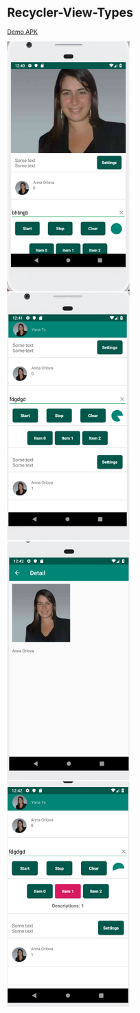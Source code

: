 # Recycler-View-Types

[Demo APK]

<img src="/screens/1.png" width="285">
<img src="/screens/2.png" width="285">
<img src="/screens/3.png" width="285">
<img src="/screens/4.png" width="285">

[Demo APK]:https://github.com/yanadroid/Recycler-View-Types/blob/master/app-debug.apk
